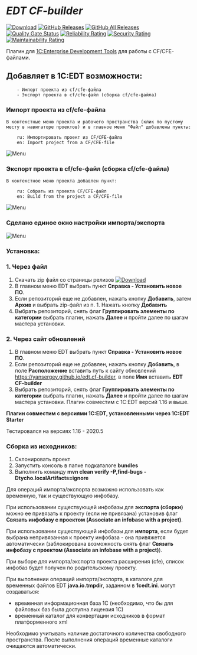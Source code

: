 # ***EDT CF-builder***

[![Download](https://img.shields.io/github/release/YanSergey/edt.cf_builder?label=download&style=flat)](https://github.com/YanSergey/edt.cf_builder/releases/latest)
[![GitHub Releases](https://img.shields.io/github/downloads/YanSergey/edt.cf_builder/latest/total?style=flat-square)](https://github.com/YanSergey/edt.cf_builder/releases)
[![GitHub All Releases](https://img.shields.io/github/downloads/YanSergey/edt.cf_builder/total?style=flat-square)](https://github.com/YanSergey/edt.cf_builder/releases)
[![Quality Gate Status](https://sonarcloud.io/api/project_badges/measure?project=YanSergey_EDT_CF_Builder&metric=alert_status)](https://sonarcloud.io/dashboard?id=YanSergey_EDT_CF_Builder)
[![Reliability Rating](https://sonarcloud.io/api/project_badges/measure?project=YanSergey_EDT_CF_Builder&metric=reliability_rating)](https://sonarcloud.io/dashboard?id=YanSergey_EDT_CF_Builder)
[![Security Rating](https://sonarcloud.io/api/project_badges/measure?project=YanSergey_EDT_CF_Builder&metric=security_rating)](https://sonarcloud.io/dashboard?id=YanSergey_EDT_CF_Builder)
[![Maintainability Rating](https://sonarcloud.io/api/project_badges/measure?project=YanSergey_EDT_CF_Builder&metric=sqale_rating)](https://sonarcloud.io/dashboard?id=YanSergey_EDT_CF_Builder)


Плагин для [1C:Enterprise Development Tools](https://edt.1c.ru/) для работы с CF/CFE-файлами.

## Добавляет в 1C:EDT возможности:
        - Импорт проекта из cf/cfe-файла
        - Экспорт проекта в cf/cfe-файл (сборка cf/cfe-файла)

### Импорт проекта из cf/cfe-файла

```В контекстные меню проекта и рабочего пространства (клик по пустому месту в навигаторе проектов) и в главное меню "Файл" добавлены пункты:```

        ru: Импортировать проект из CF/CFE-файла
        en: Import project from a CF/CFE-file
![Menu](/img/import.png "Меню с пунктом")

### Экспорт проекта в cf/cfe-файл (сборка cf/cfe-файла)

```В контекстное меню проекта добавлен пункт:```

        ru: Собрать из проекта CF/CFE-файл
        en: Build from the project a CF/CFE-file

![Menu](/img/export.png "Меню с пунктом")

### Сделано единое окно настройки импорта/экспорта
![Menu](/img/window.png "Меню с пунктом")


### Установка:
### 1. Через файл
1. Скачать zip файл со страницы релизов [![Download](https://img.shields.io/github/release/YanSergey/edt.cf_builder?label=download&style=flat)](https://github.com/YanSergey/edt.cf_builder/releases/latest)
2. В главном меню EDT выбрать пункт **Справка - Установить новое ПО**.
3. Если репозиторий еще не добавлен, нажать кнопку **Добавить**, затем **Архив** и выбрать zip-файл из п. 1. Нажать кнопку **Добавить**
4. Выбрать репозиторий, снять флаг **Группировать элементы по категории** выбрать плагин, нажать **Далее** и пройти далее по шагам мастера установки.

### 2. Через сайт обновлений
1. В главном меню EDT выбрать пункт **Справка - Установить новое ПО**.
2. Если репозиторий еще не добавлен, нажать кнопку **Добавить**, в поле **Расположение** вставить путь к сайту обновлений https://yansergey.github.io/edt.cf-builder, в поле **Имя** вставить **EDT CF-builder**
3. Выбрать репозиторий, снять флаг **Группировать элементы по категории** выбрать плагин, нажать **Далее** и пройти далее по шагам мастера установки.
Плагин совместим с 1C:EDT версий 1.16 и выше.

**Плагин совместим с версиями 1C:EDT, установленными через 1C:EDT Starter**

Тестировался на версиях 1.16 - 2020.5

### Сборка из исходников:
1. Склонировать проект
2. Запустить консоль в папке подкаталоге **bundles**
3. Выполнить команду **mvn clean verify -P,find-bugs -Dtycho.localArtifacts=ignore**

Для операций импорта/экспорта возможно использовать как временную, так и существующую инфобазу.

При использовании существующей инфобазы для **экспорта (сборки)** можно ее привязать к проекту (если не привязана) установив флаг **Связать инфобазу с проектом (Associate an infobase with a project)**.

При использовании существующей инфобазы для **импорта**, если будет выбрана непривязанная к проекту инфобаза - она привяжется автоматически (заблокирована возможность снять флаг **Связать инфобазу с проектом (Associate an infobase with a project)**).

При выборе для импорта/экспорта проекта расширения (cfe), список инфобаз будет получен по родительскому проекту.

При выполнении операций импорта/экспорта, в каталоге для временных файлов EDT **java.io.tmpdir**, заданном в **1cedt.ini**. могут создаваться:

* временная информационная база 1С (необходимо, что бы для файловых баз была доступна лицензия 1С)
* временный каталог для конвертации исходников в формат платформенного xml

Необходимо учитывать наличие достаточного количества свободного пространства. После выполнения операций временные каталоги очищаются автоматически.
